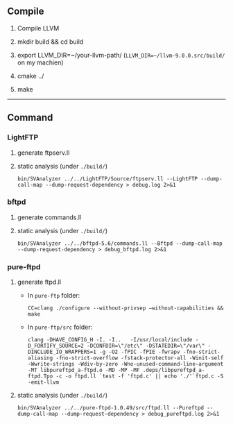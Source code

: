 ## Compile

1. Compile LLVM

2. mkdir build && cd build

3. export LLVM_DIR=~/your-llvm-path/ (`LLVM_DIR=~/llvm-9.0.0.src/build/` on my machien)

4. cmake ../

5. make

---

## Command

### LightFTP

1. generate ftpserv.ll

2. static analysis (under `./build/`)

    ```bin/SVAnalyzer ../../LightFTP/Source/ftpserv.ll --LightFTP --dump-call-map --dump-request-dependency > debug.log 2>&1```

### bftpd
1. generate commands.ll

2. static analysis (under `./build/`)

    ```bin/SVAnalyzer ../../bftpd-5.6/commands.ll --Bftpd --dump-call-map --dump-request-dependency > debug_bftpd.log 2>&1```

### pure-ftpd

1. generate ftpd.ll

   - In `pure-ftp` folder: 

        ```CC=clang ./configure --without-privsep –without-capabilities && make```

   - In `pure-ftp/src` folder:

        ```clang -DHAVE_CONFIG_H -I. -I..   -I/usr/local/include -D_FORTIFY_SOURCE=2 -DCONFDIR=\"/etc\" -DSTATEDIR=\"/var\" -DINCLUDE_IO_WRAPPERS=1 -g -O2 -fPIC -fPIE -fwrapv -fno-strict-aliasing -fno-strict-overflow -fstack-protector-all -Winit-self -Wwrite-strings -Wdiv-by-zero -Wno-unused-command-line-argument -MT libpureftpd_a-ftpd.o -MD -MP -MF .deps/libpureftpd_a-ftpd.Tpo -c -o ftpd.ll `test -f 'ftpd.c' || echo './'`ftpd.c -S -emit-llvm```

2. static analysis (under `./build/`)

    ```bin/SVAnalyzer ../../pure-ftpd-1.0.49/src/ftpd.ll --Pureftpd --dump-call-map --dump-request-dependency > debug_pureftpd.log 2>&1```
